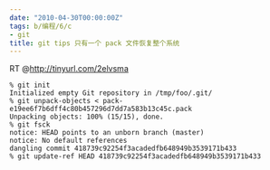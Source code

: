 ```yaml
---
date: "2010-04-30T00:00:00Z"
tags: b/编程/6/c
- git
title: git tips 只有一个 pack 文件恢复整个系统
---
```


RT @<http://tinyurl.com/2elvsma>

    % git init
    Initialized empty Git repository in /tmp/foo/.git/
    % git unpack-objects < pack-e19ee6f7b6dff4c80b457296d7dd7a583b13c45c.pack
    Unpacking objects: 100% (15/15), done.
    % git fsck
    notice: HEAD points to an unborn branch (master)
    notice: No default references
    dangling commit 418739c92254f3acadedfb648949b3539171b433
    % git update-ref HEAD 418739c92254f3acadedfb648949b3539171b433
